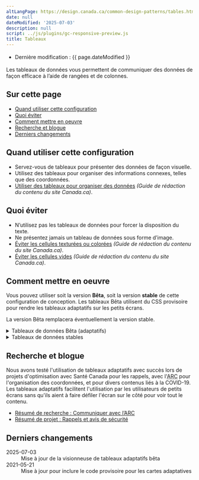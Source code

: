 ```yaml
---
altLangPage: https://design.canada.ca/common-design-patterns/tables.html
date: null
dateModified: '2025-07-03'
description: null
script: ../js/plugins/gc-responsive-preview.js
title: Tableaux
---
```

<div class="row">
 <div class="col-md-12 pull-left">
	<ul class="list-inline small mrgn-bttm-sm" id="list-inline-desktop-only" style="line-height:1.65em">
	 <li class="mrgn-rght-lg">Dernière modification : {{ page.dateModified }}</li>
	</ul>
 </div>
</div>

<p>Les tableaux de données vous permettent de communiquer des données de façon efficace à l’aide de rangées et de colonnes.</p>

<section>
 <h2>Sur cette page</h2>
 <ul>
	<li><a href="#quand">Quand utiliser cette configuration</a></li>
	<li><a href="#eviter">Quoi éviter</a></li>
	<li><a href="#comment">Comment mettre en oeuvre</a></li>
	<li><a href="#recherche">Recherche et blogue</a></li>
	<li><a href="#derniers">Derniers changements</a></li>
 </ul>
</section>

<section>
 <h2 id="quand">Quand utiliser cette configuration</h2>
 <ul>
	<li>Servez-vous de tableaux pour présenter des données de façon visuelle.</li>
	<li>Utilisez des tableaux pour organiser des informations connexes, telles que des coordonnées.</li>
	<li><a href="https://www.canada.ca/fr/secretariat-conseil-tresor/services/communications-gouvernementales/guide-redaction-contenu-canada.html#wp5-3">Utiliser des tableaux pour organiser des données</a> <cite>(Guide de rédaction du contenu du site Canada.ca)</cite>.</li>
 </ul>
</section>

<section>
 <h2 id="eviter">Quoi éviter</h2>
 <ul>
	<li>N’utilisez pas les tableaux de données pour forcer la disposition du texte.</li>
	<li>Ne présentez jamais un tableau de données sous forme d’image.</li>
	<li><a href="https://www.canada.ca/fr/secretariat-conseil-tresor/services/communications-gouvernementales/guide-redaction-contenu-canada.html#wp5-3-3">Éviter les cellules texturées ou colorées</a> <cite>(Guide de rédaction du contenu du site Canada.ca)</cite>.</li>
	<li><a href="https://www.canada.ca/fr/secretariat-conseil-tresor/services/communications-gouvernementales/guide-redaction-contenu-canada.html#wp5-3-4">Éviter les cellules vides</a> <cite>(Guide de rédaction du contenu du site Canada.ca)</cite>.</li>
 </ul>
</section>

<section>
 <h2 id="comment">Comment mettre en oeuvre</h2>
 <p>Vous pouvez utiliser soit la version
	<strong>Bêta</strong>, soit la version
	<strong>stable</strong> de cette configuration de conception. Les tableaux Bêta utilisent du CSS provisoire pour rendre les tableaux adaptatifs sur les petits écrans.</p>
 <p>La version Bêta remplacera éventuellement la version stable.</p>
 <details>
	<summary>Tableaux de données Bêta (adaptatifs)</summary>
	<p>Les tableaux adaptatifs Bêta sont&nbsp;:</p>
	<ul>
	 <li>supportés uniquement pour les tableaux simples qui n'ont pas de colonnes ou de rangées combinées</li>
	 <li>non pris en charge par IE 11</li>
	</ul>
	<p>Les tableaux adaptatifs créent des cartes pour les vues d'appareil mobile et de petite tablette.</p>
	<p>Comme il s'agit encore d'une version bêta, assurez-vous de tester vos tableaux dans différentes grandeur d'écran, surtout si vous ajoutez beaucoup de personnalisation.</p>
	<div class="pattern-demo pattern-demo-component">
	 <div class="component-demo example-frame-bkg" id="basic-demo">
		<div class="layout-demo example-frame-bkg" id="unfiltered-layout">
		 <h3 class="h4 hidden-xs hidden-sm">Grandeur d'écran&nbsp;:</h3>
		 <div class="btn-group hidden-xs hidden-sm">
			<button class="btn btn-default" id="resize-div-mobile">
			 <span class="fas fa-mobile-alt"></span>
			 <strong>Petit</strong>
			</button>
			<button class="btn btn-default" id="resize-div-tablet">
			 <span class="fas fa-tablet-alt"></span>
			 <strong>Moyen</strong>
			</button>
			<button class="btn btn-default" id="resize-div-desktop">
			 <span class="fas fa-desktop"></span>
			 <strong>Grand</strong>
			</button>
		 </div>
		 <div id="responsive-preview-container" class="table-m" style="overflow: auto; border: 1px solid #ccc; padding: 1em;">
			<style>
				#responsive-preview-container.table-m { max-width: 480px; }
				#responsive-preview-container.table-t { max-width: 768px; }
				#responsive-preview-container.table-d { max-width: 100%; }
			</style>
			{% include configuration-conception-communes/tableaux/exemple-tableaux-adaptatifs.html %}
		 </div>
		 <div class="gc-responsive-preview" data-gc-responsive-preview='{
				"container": "#responsive-preview-container",
				"mobileBtn": "#resize-div-mobile",
				"tabletBtn": "#resize-div-tablet",
				"desktopBtn": "#resize-div-desktop"
			}'></div>
		</div>
	 </div>
	</div>
	<details>
	 <summary>Code</summary>
	 <pre><code>&lt;table class="provisional gc-table table" id="myTable1"&gt;
&lt;caption&gt;Croissance de la population dans les villes canadiennes&lt;/caption&gt;
 &lt;thead&gt;
	&lt;tr&gt;
	 &lt;th scope="col"&gt;Ville&lt;/th&gt;
	 &lt;th scope="col"&gt;Population en 2007&lt;/th&gt;
	 &lt;th scope="col"&gt;Population en 2017&lt;/th&gt;
	 &lt;th scope="col"&gt;Variation en pourcentage&lt;/th&gt;
	&lt;/tr&gt;
 &lt;/thead&gt;
 &lt;tbody&gt;
	&lt;tr&gt;
	 &lt;td data-label="Ville"&gt;Toronto&lt;/td&gt;
	 &lt;td data-label="Population en 2007"&gt;5 418 207&lt;/td&gt;
	 &lt;td data-label="Population en 2017"&gt;6 346 088&lt;/td&gt;
	 &lt;td data-label="Variation en pourcentage"&gt;17,1%&lt;/td&gt;
	&lt;/tr&gt;
	&lt;tr&gt;
	 &lt;td data-label="Ville"&gt;Montréal&lt;/td&gt;
	 &lt;td data-label="Population en 2007"&gt;3 714 846&lt;/td&gt;
	 &lt;td data-label="Population en 2017"&gt;4 138 254&lt;/td&gt;
	 &lt;td data-label="Variation en pourcentage"&gt;11,4%&lt;/td&gt;
	&lt;/tr&gt;
	&lt;tr&gt;
	 &lt;td data-label="Ville"&gt;Vancouver&lt;/td&gt;
	 &lt;td data-label="Population en 2007"&gt;2 218 134&lt;/td&gt;
	 &lt;td data-label="Population en 2017"&gt;2 571 262&lt;/td&gt;
	 &lt;td data-label="Variation en pourcentage"&gt;15,9%&lt;/td&gt;
	&lt;/tr&gt;
	&lt;tr&gt;
	 &lt;td data-label="Ville"&gt;Ottawa–Gatineau&lt;/td&gt;
	 &lt;td data-label="Population en 2007"&gt;1 188 073&lt;/td&gt;
	 &lt;td data-label="Population en 2017"&gt;1 377 016 &lt;/td&gt;
	 &lt;td data-label="Variation en pourcentage"&gt;15,9%&lt;/td&gt;
	&lt;/tr&gt;
 &lt;/tbody&gt;
&lt;/table&gt;</code></pre>
	</details>
	<h3>Modification des tableaux</h3>
	<table class="table">
	 <thead>
		<tr>
		 <th>Option</th>
		 <th>Description</th>
		 <th>Comment mettre en oeuvre</th>
		</tr>
	 </thead>
	 <tbody>
		<tr>
		 <td>Bordures</td>
		 <td>Ajoute une bordure pour aider à séparer visuellement les cellules du tableau lorsqu'elles ont beaucoup de contenu.</td>
		 <td>Ajouter la classe
			<code>table-bordered</code> au tableau
		 (<code>&lt;table&gt;</code>)
		 </td>
		</tr>
		<tr>
		 <td>Espace condensé</td>
		 <td>Réduit la hauteur des cellules du tableau</td>
		 <td>Ajouter la classe
			<code>table-condensed</code> au tableau
		 (<code>&lt;table&gt;</code>)
		 </td>
		</tr>
		<tr>
		 <td>Rangées rayées</td>
		 <td>Alterne la couleur des rangées du tableau du blanc au gris.</td>
		 <td>Ajouter la classe
			<code>table-striped</code> au tableau
		 (<code>&lt;table&gt;</code>)
		 </td>
		</tr>
		<tr>
		 <td>Rangées mises en valeur au pointage</td>
		 <td>Assombrit l'arrière-plan lorsque la souris survole une une rangée.</td>
		 <td>Ajouter la classe
			<code>table-hover</code> au tableau
		 (<code>&lt;table&gt;</code>)
		 </td>
		</tr>
		<tr>
		 <td>Aligné à gauche</td>
		 <td>Aligner le texte dans n'importe quelle cellule sur les cartes mobiles</td>
		 <td>Ajouter la classe
			<code>text-left</code> à l'élément HTML à l'intérieur du
			<code>&lt;td&gt;</code> que vous voulez aligner à gauche, tel qu'un
			<code>&lt;span&gt;</code> ou un
			<code>&lt;ul&gt;</code>
		 </td>
		</tr>
		<tr>
		 <td>Filtre simple</td>
		 <td>Ajouter un filtre simple à un tableau</td>
		 <td>Ajouter la classe
			<code>wb-filter</code> au tableau
		 (<code>&lt;table&gt;</code>)
		 </td>
		</tr>
		<tr>
		 <td>Activer le plugiciel DataTables</td>
		 <td>Permet la recherche, le tri, le filtrage, la pagination, etc.
			<a href="https://wet-boew.github.io/v4.0-ci/demos/tables/tables-fr.html">Documentation du plugiciel DataTables</a>
		 </td>
		 <td>Ajouter la classe
			<code>wb-tables</code> au tableau
		 (<code>&lt;table&gt;</code>) et ajouter les valeurs appropriées à
			<code>data-wb-tables=""</code>
		 </td>
		</tr>
	 </tbody>
	</table>
 </details>
 <details>
	<summary>Tableaux de données stables</summary>
	<ul>
	 <li>Servez-vous des catégories de présentation définies pour les tableaux dans la <abbr title="Boîte à outils de l’expérience Web">BOEW</abbr>.</li>
	 <li>Veillez à ce que chaque colonne ne présente qu’une facette de données.</li>
	 <li>Dans la mesure du possible, utilisez les tableaux de la version 4 de la <abbr title="Boîte à outils de l’expérience Web">BOEW</abbr> qui comprennent des mécanismes de tri et de filtrage.
		<ul>
		 <li>Cette façon de procéder est recommandée lorsqu’un tableau compte plus de 12 rangées.</li>
		</ul>
	 </li>
	 <li>Ajoutez des commandes de pagination facultatives pour les tableaux comptant plus de 12 rangées.</li>
	 <li>Ne présentez jamais des données tabulaires sous forme d’images.</li>
	</ul>
	<h2>Exemple concret</h2>
	<ul>
	 <li>
		<a href="https://wet-boew.github.io/v4.0-ci/demos/tables/tables-fr.html">BOEW : Tableaux</a>
	 </li>
	</ul>
	<section class="panel panel-primary">
	 <header class="panel-heading">
		<h3 class="panel-title">Exemple</h3>
	 </header>
	 <div class="panel-body">
		<figure class="mrgn-bttm-sm">
		 <figcaption class="text-center"><b>Modèle de table de données</b></figcaption>
		 <img alt="Capture d’écran illustrant le modèle de table de données dans le site Canada.ca. Plus de détails au sujet de ce graphique se retrouvent dans le texte entourant l’image." class="img-responsive center-block" src="https://www.canada.ca/content/dam/tbs-sct/images/government-communications/canada-content-style-guide/data-tables-pattern-fra-02.jpg"/>
		</figure>
	 </div>
	</section>
 </details>
<section>
	<h2 id="recherche">Recherche et blogue</h2>
	<p>Nous avons testé l'utilisation de tableaux adaptatifs avec succès lors de projets d'optimisation avec Santé Canada pour les rappels, avec l'<abbr title="Agence du revenu du Canada">ARC</abbr> pour l'organisation des coordonnées, et pour divers contenus liés à la COVID-19. Les tableaux adaptatifs facilitent l'utilisation par les utilisateurs de petits écrans sans qu'ils aient à faire défiler l'écran sur le côté pour voir tout le contenu.</p>
	<ul>
		<li>
			<a href="{{ site.url }}/resumes-recherche/arc-contactez-nous-resume-recherche.html">Résumé de recherche&nbsp;: Communiquer avec l’ARC</a>
		</li>
		<li>
			<a href="{{ site.url }}/resumes-recherche/rappels-resume-recherche.html">Résumé de projet&nbsp;: Rappels et avis de sécurité</a>
		</li>
	</ul>
</section>
<section>
	<h2 id="derniers">Derniers changements</h2>
  <dl class="dl-horizontal">
    <dt><time>2025-07-03</time></dt>
    <dd>Mise à jour de la visionneuse de tableaux adaptatifs bêta</dd>
	  <dt><time>2021-05-21</time></dt>
	  <dd>Mise à jour pour inclure le code provisoire pour les cartes adaptatives</dd>
 </dl>
</section>
